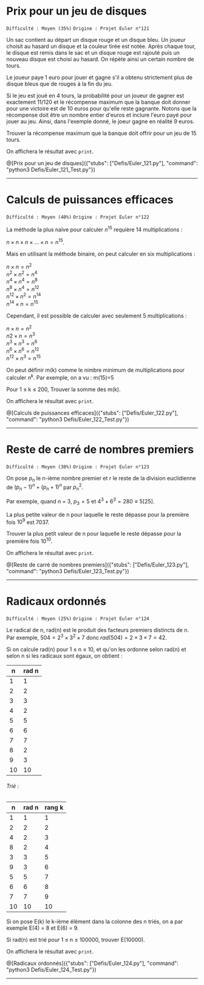 # Prix pour un jeu de disques
`Difficulté : Moyen (35%)`
`Origine : Projet Euler n°121`

Un sac contient au départ un disque rouge et un disque bleu. Un joueur choisit au hasard un disque et la couleur tirée est notée. Après chaque tour, le disque est remis dans le sac et un disque rouge est rajouté puis un nouveau disque est choisi au hasard. On répète ainsi un certain nombre de tours.

Le joueur paye 1 euro  pour jouer et gagne s'il a obtenu strictement plus de disque bleus que de rouges à la fin du jeu.

Si le jeu est joué en 4 tours, la probabilité pour un joueur de gagner est exactement 11/120 et le récompense maximum que la banque doit donner pour une victoire est de 10 euros pour qu'elle reste gagnante. Notons que la récompense doit être un nombre entier d'euros et inclure l'euro payé pour jouer au jeu. Ainsi, dans l'exemple donné, le joeur gagne en réalité 9 euros.

Trouver la récompense maximum que la banque doit offrir pour un jeu de 15 tours.

On affichera le résultat avec `print`.

@[Prix pour un jeu de disques]({"stubs": ["Defis/Euler_121.py"], "command": "python3 Defis/Euler_121_Test.py"})

---

# Calculs de puissances efficaces
`Difficulté : Moyen (40%)`
`Origine : Projet Euler n°122`

La méthode la plus naïve pour calculer $`n^{15}`$ requière 14 multiplications :

$`n\times n \times n\times ... \times n = n ^{15}`$.

Mais en utilisant la méthode binaire, on peut calculer en six multiplications : 

$`n × n = n^2`$  
$`n^2 × n^2 = n^4`$  
$`n^4 × n^4 = n^8`$  
$`n^8 × n^4 = n^{12}`$  
$`n^{12} × n^2 = n^{14}`$  
$`n^{14} × n = n^{15}`$  

Cependant, il est possible de calculer avec seulement 5 multiplications : 

$`n × n = n^2`$  
$`n2 × n = n^3`$  
$`n^3 × n^3 = n^6`$  
$`n^6 × n^6 = n^{12}`$  
$`n^{12} × n^3 = n^{15}`$  

On peut définir m(k) comme le nimbre minimum de multiplications pour calculer $`n^k`$. Par exemple, on a vu : m(15)=5

Pour 1 ≤ k ≤ 200, Trouver la somme des m(k).

On affichera le résultat avec `print`.

@[Calculs de puissances efficaces]({"stubs": ["Defis/Euler_122.py"], "command": "python3 Defis/Euler_122_Test.py"})

---

# Reste de carré de nombres premiers
`Difficulté : Moyen (30%)`
`Origine : Projet Euler n°123`

On pose $`p_n`$ le n-ième nombre premier et r le reste de la division euclidienne de $`(p_n-1)^n+(p_n+1)^n`$ par $`p_n^2`$.

Par exemple, quand n = 3, $`p_3=5`$ et $`4^3+6^3 = 280 \equiv 5 [25]`$.

La plus petite valeur de n pour laquelle le reste dépasse pour la première fois $`10^9`$ est 7037.

Trouver la plus petit valeur de n pour laquelle le reste dépasse pour la première fois $`10^{10}`$.

On affichera le résultat avec `print`.

@[Reste de carré de nombres premiers]({"stubs": ["Defis/Euler_123.py"], "command": "python3 Defis/Euler_123_Test.py"})

---

# Radicaux ordonnés
`Difficulté : Moyen (25%)`
`Origine : Projet Euler n°124`

Le radical de n, rad(n) est le produit des facteurs premiers distincts de n. Par exemple, $`504=2^3 \times 3^2 \times 7`$ donc $`rad(504)= 2\times 3 \times 7= 42`$.

Si on calcule rad(n) pour 1 ≤ n ≤ 10, et qu'on les ordonne selon rad(n) et selon n si les radicaux sont égaux, on obtient :



| n | rad n |  
| - | ------ |  
| 1 | 1 |  
| 2 | 2 |  
| 3 | 3 |  
| 4 | 2 |  
| 5 | 5 |  
| 6 | 6 |  
| 7 | 7 |  
| 8 | 2 |  
| 9 | 3 |  
| 10 | 10 |  

###### Trié :

| n | rad n | rang k |
| - | ------ | ------ |
| 1 | 1 | 1 |
| 2 | 2 | 2 |
| 4 | 2 | 3 |
| 8 | 2 | 4 |
| 3 | 3 | 5 |
| 9 | 3 | 6 |
| 5 | 5 | 7 |
| 6 | 6 | 8 |
| 7 | 7 | 9 |
| 10 | 10 | 10 |

Si on pose E(k) le k-ième élément dans la colonne des n triés, on a par exemple E(4) = 8 et E(6) = 9.

Si rad(n) est trié pour 1 ≤ n ≤ 100000, trouver E(10000).

On affichera le résultat avec `print`.

@[Radicaux ordonnés]({"stubs": ["Defis/Euler_124.py"], "command": "python3 Defis/Euler_124_Test.py"})

---

